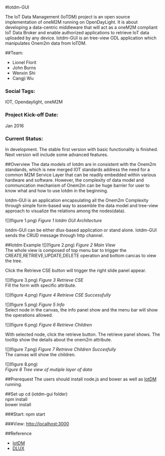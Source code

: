 #Iotdm-GUI

The IoT Data Management (IoTDM) project is an open source implementation of oneM2M running on OpenDayLight. It is about developing a data-centric middleware that will act as a oneM2M compliant IoT Data Broker and enable authorized applications to retrieve IoT data uploaded by any device. Iotdm-GUI is an tree-view ODL application which manipulates Onem2m data from IoTDM.  


##Team:
- Lionel Florit
- John Burns
- Wenxin Shi
- Cangji Wu


### Social Tags:
IOT, Opendaylight, oneM2M

### Project Kick-off Date:
Jan 2016

### Current Status:
In development. The stable first version with basic functionality is finished. Next version will include some advanced features.


##Overview
The data models of Iotdm are in consistent with the Onem2m standands, which is new merged IOT standards address the need for a common M2M Service Layer that can be readily embedded within various hardware and software. However, the complexity of data model and communcation mechanism of Onem2m can be huge barrier for user to know what and how to use Iotdm in the beginning. 

Iotdm-GUI is an application encapsulating all the Onem2m Complexity through simple form-based way to assemble the data model and tree-view approach to visualize the relations among the nodes(data). 

![](figure 1.png) 
*Figure 1 Iotdm GUI Architecture*  

Iotdm-GUI can be either dlux-based application or stand alone. Iotdm-GUI sends the CRUD message through http channel. 

##Iotdm Example
![](figure 2.png)
*Figure 2 Main View*  
The whole view is composed of top menu bar to trigger the CREATE,RETRIEVE,UPDATE,DELETE operation and bottom cancas to view the tree. 

Click the Retrieve CSE button will trigger the right slide panel appear.

![](figure 3.png)
*Figure 3 Retrieve CSE*  
Fill the form with specific attribute.


![](figure 4.png)
*Figure 4 Retrieve CSE Successfully*

![](figure 5.png)
*Figure 5 Info*  
Select node in the canvas, the info panel show and the menu bar will show the operations allowed.

![](figure 6.png)
*Figure 6 Retrieve Children*

With selected node, click the retrieve button. The retrieve panel shows. The tooltip show the details about the onem2m attribute.

![](figure 7.png)
*Figure 7 Retrieve Children Succesfully*  
The canvas will show the children.


![](figure 8.png)  
*Figure 8 Tree view of mutiple layer of data* 

 
##Prerequest
The users should install node.js and bower as well as [IotDM](https://wiki.opendaylight.org/view/IoTDM:Main) running.  


##Set up
cd (iotdm-gui folder)  
npm install  
bower install

###Start:
npm start

###View:
[http://localhost:3000](http://localhost:3000)

##Reference
- [IotDM](https://wiki.opendaylight.org/view/IoTDM:Main)
- [DLUX](https://wiki.opendaylight.org/view/OpenDaylight_dlux)
